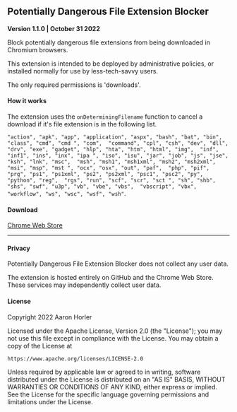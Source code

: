 ## Potentially Dangerous File Extension Blocker
**Version 1.1.0 | October 31 2022**

Block potentially dangerous file extensions from being downloaded in Chromium browsers.

This extension is intended to be deployed by administrative policies, or installed normally for use by less-tech-savvy users.

The only required permissions is 'downloads'.

#### How it works

The extension uses the `onDeterminingFilename` function to cancel a download if it's file extension is in the following list.

`"action", "apk", "app", "application", "aspx", "bash", "bat", "bin", "class", "cmd", "cmd ", "com", 
"command", "cpl", "csh", "dev", "dll", "drv", "exe", "gadget", "hlp", "hta", "htm", "html", "img", 
"inf", "inf1", "ins", "inx", "ipa ", "iso", "isu", "jar", "job", "js", "jse", "ksh", "lnk", "msc", 
"msh", "msh1", "msh1xml", "msh2", "msh2xml", "msi", "msp", "mst ", "ocx", "osx", "out", "paf", 
"php", "pif", "prg", "ps1", "ps1xml", "ps2", "ps2xml", "psc1", "psc2", "py", "python", "reg", 
"rgs", "run", "scf", "scr", "sct ", "sh", "shb", "shs", "swf", "u3p", "vb", "vbe", "vbs", 
"vbscript", "vbx", "workflow", "ws", "wsc", "wsf", "wsh"`.

#### Download

[Chrome Web Store](https://chrome.google.com/webstore/detail/potentially-dangerous-fil/biaiklkognaclgklcdlpgiajdgjofoai)

---

#### Privacy

Potentially Dangerous File Extension Blocker does not collect any user data. 

The extension is hosted entirely on GitHub and the Chrome Web Store. These services may independently collect user data.

#### License

Copyright 2022 Aaron Horler

Licensed under the Apache License, Version 2.0 (the "License");
you may not use this file except in compliance with the License.
You may obtain a copy of the License at

    https://www.apache.org/licenses/LICENSE-2.0

Unless required by applicable law or agreed to in writing, software
distributed under the License is distributed on an "AS IS" BASIS,
WITHOUT WARRANTIES OR CONDITIONS OF ANY KIND, either express or implied.
See the License for the specific language governing permissions and
limitations under the License.
